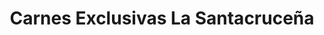 ---
title: "Carnes Exclusivas La Santacruceña"
url: /santa-cruz/carnes-exclusivas-la-santacrucena/
shop: carnicero
---